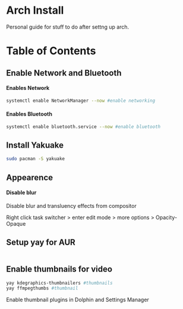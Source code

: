 # Arch Install
Personal guide for stuff to do after settng up arch.
# Table of Contents

## Enable Network and Bluetooth

#### Enables Network
```bash
systemctl enable NetworkManager --now #enable networking
```

#### Enables Bluetooth
```bash
systemctl enable bluetooth.service --now #enable bluetooth
```

## Install Yakuake
```bash 
sudo pacman -S yakuake
```
## Appearence
#### Disable blur
Disable blur and transluency effects from compositor

Right click task switcher > enter edit mode > more options > Opacity-Opaque

## Setup yay for AUR
```bash
```

## Enable thumbnails for video
```bash
yay kdegraphics-thumbnailers #thumbnails
yay ffmpegthumbs #thumbnail
```
Enable thumbnail plugins in Dolphin and Settings Manager 
